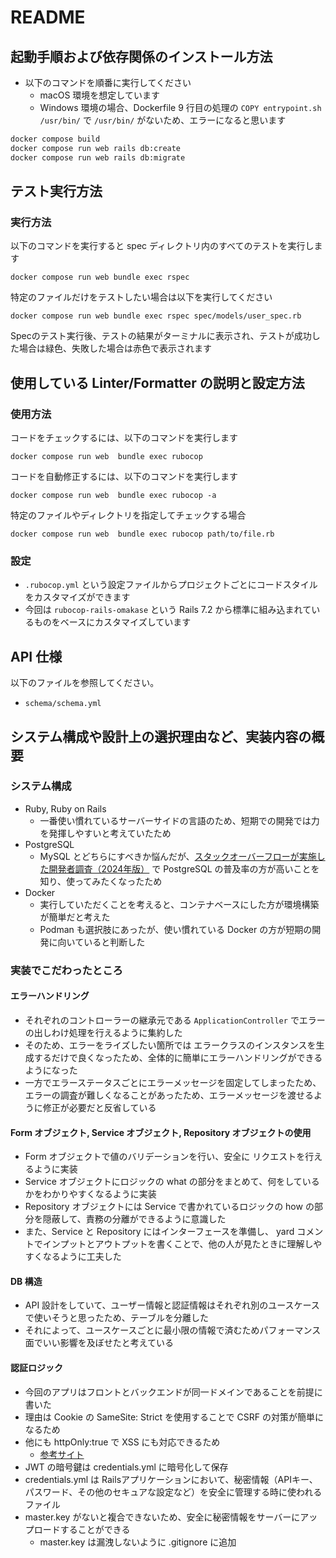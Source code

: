 # README

## 起動⼿順および依存関係のインストール⽅法

* 以下のコマンドを順番に実行してください
  * macOS 環境を想定しています
  * Windows 環境の場合、Dockerfile 9 行目の処理の `COPY entrypoint.sh /usr/bin/` で `/usr/bin/` がないため、エラーになると思います

```bash
docker compose build
docker compose run web rails db:create
docker compose run web rails db:migrate
```


## テスト実⾏⽅法
### 実行方法
以下のコマンドを実行すると spec ディレクトリ内のすべてのテストを実行します
```bush
docker compose run web bundle exec rspec
```

特定のファイルだけをテストしたい場合は以下を実行してください
```bush
docker compose run web bundle exec rspec spec/models/user_spec.rb
```

Specのテスト実行後、テストの結果がターミナルに表示され、テストが成功した場合は緑色、失敗した場合は赤色で表示されます

## 使⽤している Linter/Formatter の説明と設定⽅法

### 使用方法
コードをチェックするには、以下のコマンドを実行します
```bush
docker compose run web  bundle exec rubocop
```

コードを自動修正するには、以下のコマンドを実行します
```bush
docker compose run web  bundle exec rubocop -a
```

特定のファイルやディレクトリを指定してチェックする場合
```bush
docker compose run web  bundle exec rubocop path/to/file.rb
```

### 設定
* `.rubocop.yml` という設定ファイルからプロジェクトごとにコードスタイルをカスタマイズができます
* 今回は `rubocop-rails-omakase` という Rails 7.2 から標準に組み込まれているものをベースにカスタマイズしています

## API 仕様
以下のファイルを参照してください。

* `schema/schema.yml`

## システム構成や設計上の選択理由など、実装内容の概要

### システム構成
* Ruby, Ruby on Rails
  * 一番使い慣れているサーバーサイドの言語のため、短期での開発では力を発揮しやすいと考えていたため 
* PostgreSQL
  * MySQL とどちらにすべきか悩んだが、[スタックオーバーフローが実施した開発者調査（2024年版）](https://survey.stackoverflow.co/2024/technology#1-databases) で PostgreSQL の普及率の方が高いことを知り、使ってみたくなったため
* Docker
  * 実行していただくことを考えると、コンテナベースにした方が環境構築が簡単だと考えた
  * Podman も選択肢にあったが、使い慣れている Docker の方が短期の開発に向いていると判断した

 ### 実装でこだわったところ

 #### エラーハンドリング
 * それぞれのコントローラーの継承元である `ApplicationController` でエラーの出しわけ処理を行えるように集約した
 * そのため、エラーをライズしたい箇所では エラークラスのインスタンスを生成するだけで良くなったため、全体的に簡単にエラーハンドリングができるようになった
 * 一方でエラーステータスごとにエラーメッセージを固定してしまったため、エラーの調査が難しくなることがあったため、エラーメッセージを渡せるように修正が必要だと反省している

#### Form オブジェクト, Service オブジェクト, Repository オブジェクトの使用
* Form オブジェクトで値のバリデーションを行い、安全に リクエストを行えるように実装
* Service オブジェクトにロジックの what の部分をまとめて、何をしているかをわかりやすくなるように実装
* Repository オブジェクトには Service で書かれているロジックの how の部分を隠蔽して、責務の分離ができるように意識した
* また、Service と Repository にはインターフェースを準備し、 yard コメントでインプットとアウトプットを書くことで、他の人が見たときに理解しやすくなるように工夫した

#### DB 構造
* API 設計をしていて、ユーザー情報と認証情報はそれぞれ別のユースケースで使いそうと思ったため、テーブルを分離した
* それによって、ユースケースごとに最小限の情報で済むためパフォーマンス面でいい影響を及ぼせたと考えている

#### 認証ロジック
* 今回のアプリはフロントとバックエンドが同一ドメインであることを前提に書いた
* 理由は Cookie の SameSite: Strict を使用することで CSRF の対策が簡単になるため
* 他にも httpOnly:true で XSS にも対応できるため
  * [参考サイト](https://qiita.com/Hiro-mi/items/18e00060a0f8654f49d6#session%E3%82%92%E7%94%A8%E3%81%84session%E3%81%AEcookie%E3%81%AFsamesitecookie)
* JWT の暗号鍵は credentials.yml に暗号化して保存
* credentials.yml は Railsアプリケーションにおいて、秘密情報（APIキー、パスワード、その他のセキュアな設定など）を安全に管理する時に使われるファイル
* master.key がないと複合できないため、安全に秘密情報をサーバーにアップロードすることができる
  * master.key は漏洩しないように .gitignore に追加
